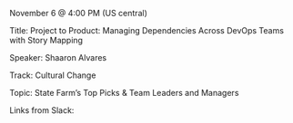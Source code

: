 November 6 @ 4:00 PM (US central)

Title: Project to Product: Managing Dependencies Across DevOps Teams with Story Mapping

Speaker: Shaaron Alvares

Track: Cultural Change

Topic: State Farm’s Top Picks & Team Leaders and Managers

Links from Slack:

